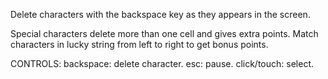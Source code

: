 Delete characters with the backspace key as they appears in the screen.

Special characters delete more than one cell and gives extra points.
Match characters in lucky string from left to right to get bonus points.

CONTROLS:
backspace: delete character.
esc: pause.
click/touch: select.